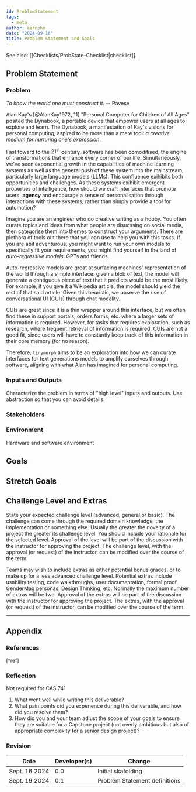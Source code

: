 ```yaml
---
id: ProblemStatement
tags:
  - meta
author: aarnphm
date: "2024-09-16"
title: Problem Statement and Goals
---
```


See also: [[Checklists/ProbState-Checklist|checklist]].

## Problem Statement

### Problem

<p class="quotes">
  <i>To know the world one must construct it.</i> -- Pavese
</p>

Alan Kay's [@AlanKay1972, 11] "Personal Computer for Children of All Ages" posited the Dynabook, a portable device that empower
users at all ages to explore and learn. The Dynabook, a manifestation of Kay's visions for personal computing,
aspired to be more than a mere tool: _a creative medium for nurturing one's expression_.

Fast foward to the $21^{\text{st}}$ century, software has been comoditised, the engine of transformations that enhance
every corner of our life. Simultaneously, we've seen exponential growth in the capabilities of machine learning
systems as well as the general push of these system into the mainstream, particularly large language models (LLMs).
This confluence exihibits both opportunities and challenges. As these systems exihibit emergent properties of
intelligence, how should we craft interfaces that promote users' **agency** and encourage a sense of personalisation
through interactions with these systems, rather than simply provide a tool for automation?

Imagine you are an engineer who do creative writing as a hobby. You often curate topics and ideas from what people are
disucssing on social media, then categorise them into themes to construct your arguments. There are plethora of tools
out there that you can use to help you with this tasks. If you are abit adventurous, you might want to run your own
models to specifically fit your requirements, you might find yourself in the land of _auto-regressive models_: GPTs and friends.

Auto-regressive models are great at surfacing machines' representation of the world through a simple interface: given
a blob of text, the model will generate a contiguous piece of text that it predicts would be the most likely.
For example, if you give it a Wikipedia article, the model should yield the rest of that said article.
Given this heuristic, we observe the rise of conversational UI (CUIs) through chat modality.

CUIs are great since it is a thin wrapper around this interface, but we often find these in support portals, orders
forms, etc. where a larger sets of information is required. However, for tasks that requires exploration, such as
research, where frequent retrieval of information is required, CUIs are not a good fit, since users will have to
constantly keep track of this information in their core memory (for no reason).

Therefore, `tinymorph` aims to be an exploration into how we can curate interfaces for text generations models to
amplify ourselves through software, aligning with what Alan has imagined for personal computing.

### Inputs and Outputs

Characterize the problem in terms of "high level" inputs and outputs. Use abstraction so that you can avoid details.

### Stakeholders

### Environment

Hardware and software environment

## Goals

## Stretch Goals

## Challenge Level and Extras

State your expected challenge level (advanced, general or basic). The challenge can come through the required domain knowledge, the implementation or something else. Usually the greater the novelty of a project the greater its challenge level. You should include your rationale for the selected level. Approval of the level will be part of the discussion with the instructor for approving the project. The challenge level, with the approval (or request) of the instructor, can be modified over the course of the term.

Teams may wish to include extras as either potential bonus grades, or to make up for a less advanced challenge level. Potential extras include usability testing, code walkthroughs, user documentation, formal proof, GenderMag personas, Design Thinking, etc. Normally the maximum number of extras will be two. Approval of the extras will be part of the discussion with the instructor for approving the project. The extras, with the approval (or request) of the instructor, can be modified over the course of the term.

---

## Appendix

### References

[^ref]

### Reflection

Not required for CAS 741

1. What went well while writing this deliverable?
2. What pain points did you experience during this deliverable, and how did you resolve them?
3. How did you and your team adjust the scope of your goals to ensure they are suitable for a Capstone project (not overly ambitious but also of appropriate complexity for a senior design project)?

### Revision

| Date          | Developer(s) | Change                        |
| ------------- | ------------ | ----------------------------- |
| Sept. 16 2024 | 0.0          | Initial skafolding            |
| Sept. 19 2024 | 0.1          | Problem Statement definitions |
